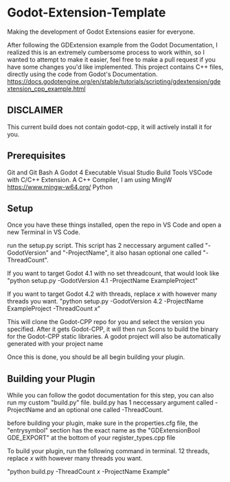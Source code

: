 # Godot-Extension-Template
Making the development of Godot Extensions easier for everyone.

After following the GDExtension example from the Godot Documentation, I realized this is an extremely cumbersome process to work within, so I wanted to attempt to make it easier, feel free to make a pull request if you have some changes you'd like implemented. This project contains C++ files, directly using the code from Godot's Documentation. https://docs.godotengine.org/en/stable/tutorials/scripting/gdextension/gdextension_cpp_example.html

## DISCLAIMER
This current build does not contain godot-cpp, it will actively install it for you. 

## Prerequisites
Git and Git Bash
A Godot 4 Executable
Visual Studio Build Tools
VSCode with C/C++ Extension.
A C++ Compiler, I am using MingW https://www.mingw-w64.org/
Python


## Setup
Once you have these things installed, open the repo in VS Code and open a new Terminal in VS Code.

run the setup.py script. This script has 2 neccessary argument called "-GodotVersion" and "-ProjectName", it also hasan optional one called "-ThreadCount".

If you want to target Godot 4.1 with no set threadcount, that would look like
"python setup.py -GodotVersion 4.1 -ProjectName ExampleProject"

If you want to target Godot 4.2 with threads, replace _x_ with however many threads you want.
"python setup.py -GodotVersion 4.2 -ProjectName ExampleProject -ThreadCount _x_"

This will clone the Godot-CPP repo for you and select the version you specified. After it gets Godot-CPP, it will then run Scons to build the binary for the Godot-CPP static libraries. A godot project will also be automatically generated with your project name

Once this is done, you should be all begin building your plugin.

## Building your Plugin
While you can follow the godot documentation for this step, you can also run my custom "build.py" file.
build.py has 1 neccessary argument called -ProjectName and an optional one called -ThreadCount.

before building your plugin, make sure in the properties.cfg file, the "entrysymbol" section has the exact name as the "GDExtensionBool GDE_EXPORT" at the bottom of your register_types.cpp file

To build your plugin, run the following command in terminal. 12 threads, replace _x_ with however many threads you want.

"python build.py -ThreadCount _x_ -ProjectName Example"

